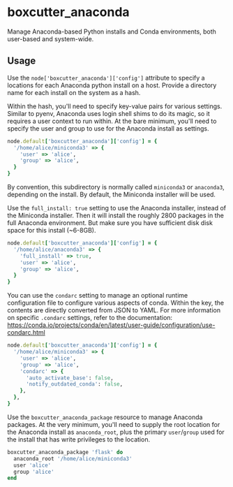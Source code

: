 # boxcutter_anaconda

Manage Anaconda-based Python installs and Conda environments, both user-based
and system-wide.

## Usage

Use the `node['boxcutter_anaconda']['config']` attribute to specify a
locations for each Anaconda python install on a host. Provide a directory
name for each install on the system as a hash.

Within the hash, you'll need to specify key-value pairs for various
settings. Similar to pyenv, Anaconda uses login shell shims to do its magic,
so it requires a user context to run within. At the bare minimum, you'll
need to specify the user and group to use for the Anaconda install as
settings.

```ruby
node.default['boxcutter_anaconda']['config'] = {
  '/home/alice/miniconda3' => {
    'user' => 'alice',
    'group' => 'alice',
  }
}
```

By convention, this subdirectory is normally called `miniconda3` or
`anaconda3`, depending on the install. By default, the Miniconda installer will
be used.

Use the `full_install: true` setting to use the Anaconda installer, instead
of the Miniconda installer. Then it will install the roughly 2800 packages
in the full Anaconda environment. But make sure you have sufficient disk
disk space for this install (~6-8GB).

```ruby
node.default['boxcutter_anaconda']['config'] = {
  '/home/alice/anaconda3' => {
    'full_install' => true,
    'user' => 'alice',
    'group' => 'alice',
  }
}
```

You can use the `condarc` setting to manage an optional runtime configuration file
to configure various aspects of conda. Within the key, the contents are directly
converted from JSON to YAML. For more information on specific `.condarc` settings,
refer to the documentation: https://conda.io/projects/conda/en/latest/user-guide/configuration/use-condarc.html

```ruby
node.default['boxcutter_anaconda']['config'] = {
  '/home/alice/miniconda3' => {
    'user' => 'alice',
    'group' => 'alice',
    'condarc' => {
      'auto_activate_base': false,
      'notify_outdated_conda': false,
    },
  },
}
```

Use the `boxcutter_anaconda_package` resource to manage Anaconda packages.
At the very minimum, you'll need to supply the root location for the
Anaconda install as `anaconda_root`, plus the primary `user`/`group` used for
the install that has write privileges to the location.

```ruby
boxcutter_anaconda_package 'flask' do
  anaconda_root '/home/alice/miniconda3'
  user 'alice'
  group 'alice'
end
```
